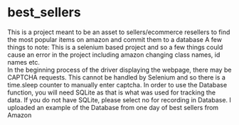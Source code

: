 # best_sellers
This is a project meant to be an asset to sellers/ecommerce resellers to find the most popular items on amazon and commit them to a database
A few things to note:
	This is a selenium based project and so a few things could cause an error in the project including amazon changing class names, id names etc.  
	In the beginning process of the driver displaying the webpage, there may be CAPTCHA requests.  This cannot be handled by Selenium and so there is a time.sleep counter to manually enter captcha.
	In order to use the Database function, you will need SQLite as that is what was used for tracking the data.  If you do not have SQLite, please select no for recording in Database.
	I uploaded an example of the Database from one day of best sellers from Amazon
